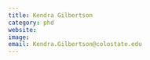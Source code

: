 ```yaml
---
title: Kendra Gilbertson
category: phd
website: 
image: 
email: Kendra.Gilbertson@colostate.edu
---
```

